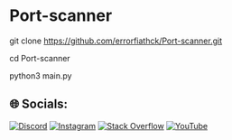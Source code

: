 # Port-scanner
git clone https://github.com/errorfiathck/Port-scanner.git

cd Port-scanner

python3 main.py


## 🌐 Socials:
[![Discord](https://img.shields.io/badge/Discord-%237289DA.svg?logo=discord&logoColor=white)](https://discord.gg/error._.fiat#5241) [![Instagram](https://img.shields.io/badge/Instagram-%23E4405F.svg?logo=Instagram&logoColor=white)](https://instagram.com/error._.fiat) [![Stack Overflow](https://img.shields.io/badge/-Stackoverflow-FE7A16?logo=stack-overflow&logoColor=white)](https://stackoverflow.com/users/20192422/error-fiat) [![YouTube](https://img.shields.io/badge/YouTube-%23FF0000.svg?logo=YouTube&logoColor=white)](https://youtube.com/@error_fiat) 
